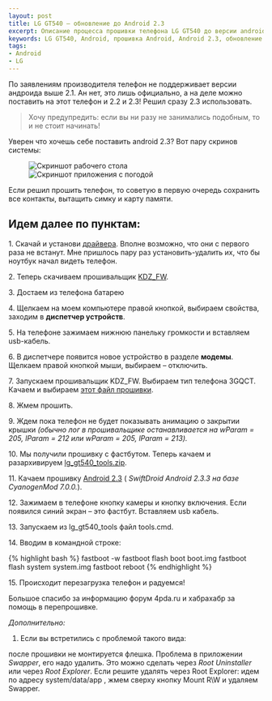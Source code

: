 ```yaml
---
layout: post
title: LG GT540 — обновление до Android 2.3
excerpt: Описание процесса прошивки телефона LG GT540 до версии android 2.3
keywords: LG GT540, Android, прошивка Android, Android 2.3, обновление до Android 2.3
tags:
- Android
- LG
---
```


По заявлениям производителя телефон не поддерживает версии андроида выше 2.1. Ан нет, это лишь официально, а на деле можно поставить на этот телефон и 2.2 и 2.3! Решил сразу 2.3 использовать.

> Хочу предупредить:
> если вы ни разу не занимались подобным,
> то и не стоит начинать!

Уверен что хочешь себе поставить android 2.3? Вот пару скринов системы:

<figure class="folium normal">
<img src="{{ site.url }}/upload/article/2011/05/11/screen_00.jpg" alt="Скриншот рабочего стола" />
<img src="{{ site.url }}/upload/article/2011/05/11/screen_01.jpg" alt="Скриншот приложения с погодой" />
</figure>

Если решил прошить телефон, то советую в первую очередь сохранить все контакты, вытащить симку и карту памяти.

## Идем далее по пунктам:

<p>1. Скачай и установи <a title="Драйвера для LG GT540" href="http://www.lg.com/uk/support-mobile/lg-GT540" target="_blank">драйвера</a>. Вполне возможно, что они с первого раза не встанут. Мне пришлось пару раз установить-удалить их, что бы ноутбук начал видеть телефон.</p>

<p>2. Теперь скачиваем прошивальщик <a title="Прошивальщик для LG GT540" href="http://yadisk.cc/d/sg_LzgUop8c" target="_blank">KDZ_FW</a>.</p>

<p>3. Достаем из телефона батарею</p>

<p>4. Щелкаем на моем компьютере правой кнопкой, выбираем свойства, заходим в <strong>диспетчер устройств</strong>.</p>

<p>5. На телефоне зажимаем нижнюю панельку громкости и вставляем usb-кабель.</p>

<p>6. В диспетчере появится новое устройство в разделе <strong>модемы</strong>. Щелкаем правой кнопкой мыши, выбираем – отключить.</p>

<p>7. Запускаем прошивальщик KDZ_FW. Выбираем тип телефона 3GQCT. Качаем и выбираем <a title="Прошивка для LG GT540" href="http://yadisk.cc/d/0oTvEaRZp8i" rel="nofollow" target="_blank">этот файл прошивки</a>.</p>

<p>8. Жмем прошить.</p>

<p>9. Ждем пока телефон не будет показывать анимацию о закрытии крышки <em>(обычно лог в прошивальщике останавливается на wParam = 205, lParam = 212 или wParam = 205, lParam = 213).</em></p>

<p>10. Мы получили прошивку с фастбутом. Теперь качаем и разархивируем <a title="LG GT540 tools" href="http://yadisk.cc/d/kUObL-_5p8P" rel="nofollow" target="_blank">lg_gt540_tools.zip</a>.</p>

<p>11. Качаем прошивку <a title="Прошивка SwiftDroid Android 2.3.3 на базе CyanogenMod 7.0.0. для LG GT540" href="http://yadisk.cc/d/0oTvEaRZp8i" target="_blank">Android 2.3</a> (<em> SwiftDroid Android 2.3.3 на базе CyanogenMod 7.0.0.</em>).</p>

<p>12. Зажимаем в телефоне кнопку камеры и кнопку включения. Если появился синий экран – это фастбут. Вставляем usb кабель.</p>

<p>13. Запускаем из lg_gt540_tools файл tools.cmd.</p>

<p>14. Вводим в командной строке:

{% highlight bash %}
fastboot -w
fastboot flash boot boot.img
fastboot flash system system.img
fastboot reboot
{% endhighlight %}
</p>

<p>15. Происходит перезагрузка телефон и радуемся!</p>

Большое спасибо за информацию форум 4pda.ru и хабрахабр за помощь в перепрошивке.

*Дополнительно:*

1. Если вы встретились с проблемой такого вида:

после прошивки не монтируется флешка. Проблема в приложении *Swapper*, его надо удалить. Это можно сделать через *Root Uninstaller* или через *Root Explorer*. Если решите удалять через Root Explorer: идем по адресу system/data/app , жмем сверху кнопку Mount R\W и удаляем Swapper.